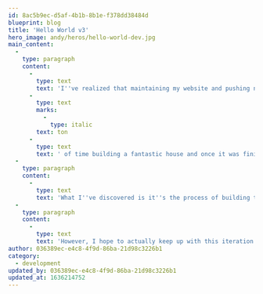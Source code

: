 ```yaml
---
id: 8ac5b9ec-d5af-4b1b-8b1e-f378dd38484d
blueprint: blog
title: 'Hello World v3'
hero_image: andy/heros/hello-world-dev.jpg
main_content:
  -
    type: paragraph
    content:
      -
        type: text
        text: 'I''ve realized that maintaining my website and pushing new content to it is similar to young Andy playing Sims 3. I spent a '
      -
        type: text
        marks:
          -
            type: italic
        text: ton
      -
        type: text
        text: ' of time building a fantastic house and once it was finished or I was happy with it I would spend maybe 10-30 minutes actually playing with the characters I created. Then I''d stop, create a new family and a new house.'
  -
    type: paragraph
    content:
      -
        type: text
        text: 'What I''ve discovered is it''s the process of building that I really enjoy. Once I''m happy with it my interest in maintaining it diminishes, until I have a great idea for a new design or way to implement something. This inevitably means redoing the whole site. I think this is the 3rd or 4th version of my personal website.'
  -
    type: paragraph
    content:
      -
        type: text
        text: 'However, I hope to actually keep up with this iteration because it will be dedicated to all my interests and not just web development.'
author: 036389ec-e4c8-4f9d-86ba-21d98c3226b1
category:
  - development
updated_by: 036389ec-e4c8-4f9d-86ba-21d98c3226b1
updated_at: 1636214752
---
```

